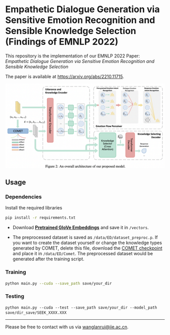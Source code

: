 # Empathetic Dialogue Generation via Sensitive Emotion Recognition and Sensible Knowledge Selection (Findings of EMNLP 2022)
This repository is the implementation of our EMNLP 2022 Paper: *Empathetic Dialogue Generation via Sensitive Emotion Recognition and Sensible Knowledge Selection* 

The paper is available at https://arxiv.org/abs/2210.11715.

![image-20221016141015236](fig/image-20221016141015236.png)

## Usage

### Dependencies

Install the required libraries

```sh
pip install -r requirements.txt 
```

* Download  [**Pretrained GloVe Embeddings**](http://nlp.stanford.edu/data/glove.6B.zip) and save it in `/vectors`.

* The preprocessed dataset is saved as `/data/ED/dataset_preproc.p`. If you want to create the dataset yourself or change the knowledge types generated by COMET, delete this file, download the [COMET checkpoint](https://github.com/allenai/comet-atomic-2020) and place it in `/data/ED/Comet`. The preprocessed dataset would be generated after the training script.

### Training

```sh
python main.py --cuda --save_path save/your_dir
```

### Testing

```shell
python main.py --cuda --test --save_path save/your_dir --model_path save/dir_save/SEEK_XXXX.XXX
```

------

Please be free to contact with us via [wanglanrui@iie.ac.cn](mailto:wanglanrui@iie.ac.cn).
